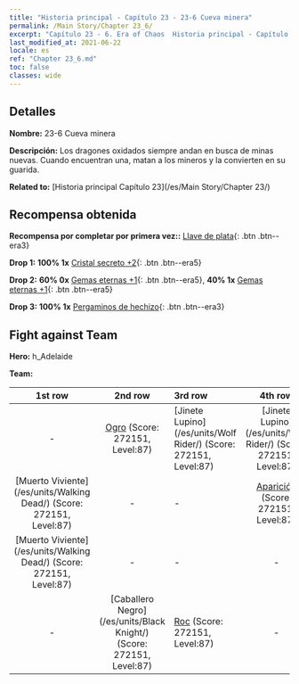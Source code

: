 ```yaml
---
title: "Historia principal - Capítulo 23 - 23-6 Cueva minera"
permalink: /Main Story/Chapter 23_6/
excerpt: "Capítulo 23 - 6. Era of Chaos  Historia principal - Capítulo 23_6. 23-6 Cueva minera"
last_modified_at: 2021-06-22
locale: es
ref: "Chapter 23_6.md"
toc: false
classes: wide
---
```


## Detalles

 **Nombre:** 23-6 Cueva minera

 **Descripción:** Los dragones oxidados siempre andan en busca de minas nuevas. Cuando encuentran una, matan a los mineros y la convierten en su guarida.

 **Related to:** [Historia principal Capítulo 23](/es/Main Story/Chapter 23/)

## Recompensa obtenida

 **Recompensa por completar por primera vez::** [Llave de plata](/ItemsES/con_693/){: .btn .btn--era3}

 **Drop 1:** **100% 1x** [Cristal secreto +2](/ItemsES/mat_80/){: .btn .btn--era5}

 **Drop 2:** **60% 0x** [Gemas eternas +1](/ItemsES/mat_72/){: .btn .btn--era5}, **40% 1x** [Gemas eternas +1](/ItemsES/mat_72/){: .btn .btn--era5}

 **Drop 3:** **100% 1x** [Pergaminos de hechizo](/ItemsES/con_694/){: .btn .btn--era3}


## Fight against Team
 **Hero:** h_Adelaide

 **Team:**


  | 1st row | 2nd row | 3rd row | 4th row |
  |:----:|:----:|:----|:----:|
  | - | [Ogro](/es/units/Ogre/) (Score: 272151, Level:87)  | [Jinete Lupino](/es/units/Wolf Rider/) (Score: 272151, Level:87)  | [Jinete Lupino](/es/units/Wolf Rider/) (Score: 272151, Level:87)  |
  | [Muerto Viviente](/es/units/Walking Dead/) (Score: 272151, Level:87)  | - | - | [Aparición](/es/units/Wight/) (Score: 272151, Level:87)  |
  | [Muerto Viviente](/es/units/Walking Dead/) (Score: 272151, Level:87)  | - | - | - |
  | - | [Caballero Negro](/es/units/Black Knight/) (Score: 272151, Level:87)  | [Roc](/es/units/Roc/) (Score: 272151, Level:87)  | - |


